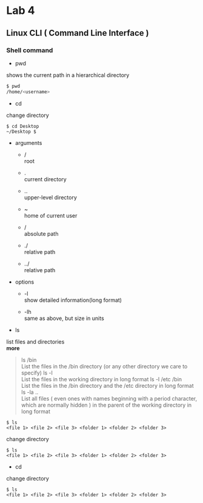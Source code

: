 # Lab 4
## Linux CLI ( Command Line Interface )

### Shell command

- pwd

shows the current path in a hierarchical directory
```bash
$ pwd
/home/<username>
```

- cd

change directory
```
$ cd Desktop
~/Desktop $
```

- arguments
  
  * /   
  root
  
  * .   
  current directory
  
  * ..   
  upper-level directory
  
  * ~   
  home of current user
  
  * /   
  absolute path
  
  * ./   
  relative path
  
  * ../   
  relative path

- options

  * -l   
  show detailed information(long format)

  * -lh   
  same as above, but size in units

- ls

list files and directories   
**more**
>ls /bin   
List the files in the /bin directory (or any other directory we care to specify)
>ls -l   
List the files in the working directory in long format
>ls -l /etc /bin   
List the files in the /bin directory and the /etc directory in long format
>ls -la ..   
List all files ( even ones with names beginning with a period character, which are normally hidden ) in the parent of the working directory in long format

```
$ ls
<file 1> <file 2> <file 3> <folder 1> <folder 2> <folder 3>
```

change directory
```
$ ls
<file 1> <file 2> <file 3> <folder 1> <folder 2> <folder 3>
```

- cd

change directory
```
$ ls
<file 1> <file 2> <file 3> <folder 1> <folder 2> <folder 3>
```


  
